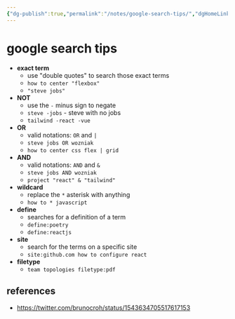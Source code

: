 ```yaml
---
{"dg-publish":true,"permalink":"/notes/google-search-tips/","dgHomeLink":true,"dgPassFrontmatter":false,"dgShowBacklinks":true,"dgShowLocalGraph":true}
---
```


# google search tips

- **exact term**
    - use "double quotes" to search those exact terms
    - `how to center "flexbox"`
    - `"steve jobs"`
- **NOT**
    - use the `-` minus sign to negate
    - `steve -jobs` - steve with no jobs
    - `tailwind -react -vue`
- **OR**
    - valid notations: `OR` and `|`
    - `steve jobs OR wozniak`
    - `how to center css flex | grid`
- **AND**
    - valid notations: `AND` and `&`
    - `steve jobs AND wozniak`
    - `project "react" & "tailwind"`
- **wildcard**
    - replace the `*` asterisk with anything
    - `how to * javascript`
- **define**
    - searches for a definition of a term
    - `define:poetry`
    - `define:reactjs`
- **site**
    - search for the terms on a specific site
    - `site:github.com how to configure react`
- **filetype**
    - `team topologies filetype:pdf`





## references

- <https://twitter.com/brunocroh/status/1543634705517617153>
